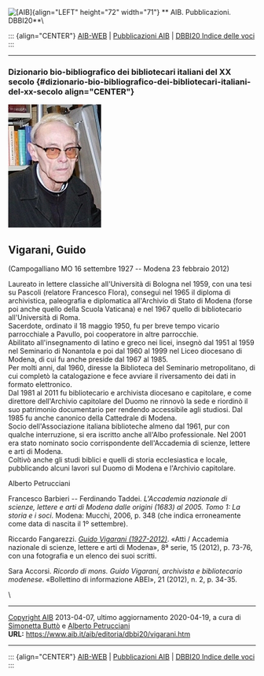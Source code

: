 ![\[AIB\]](/aib/wi/aibv72.gif){align="LEFT" height="72" width="71"}
** AIB. Pubblicazioni. DBBI20**\

::: {align="CENTER"}
[AIB-WEB](/) \| [Pubblicazioni AIB](/pubblicazioni/) \| [DBBI20 Indice
delle voci](dbbi20.htm)
:::

------------------------------------------------------------------------

### Dizionario bio-bibliografico dei bibliotecari italiani del XX secolo {#dizionario-bio-bibliografico-dei-bibliotecari-italiani-del-xx-secolo align="CENTER"}

![\[Ritratto\]](vigarani.jpg)

## Vigarani, Guido

(Campogalliano MO 16 settembre 1927 -- Modena 23 febbraio 2012)

Laureato in lettere classiche all\'Università di Bologna nel 1959, con
una tesi su Pascoli (relatore Francesco Flora), conseguì nel 1965 il
diploma di archivistica, paleografia e diplomatica all\'Archivio di
Stato di Modena (forse poi anche quello della Scuola Vaticana) e nel
1967 quello di bibliotecario all\'Università di Roma.\
Sacerdote, ordinato il 18 maggio 1950, fu per breve tempo vicario
parrocchiale a Pavullo, poi cooperatore in altre parrocchie.\
Abilitato all\'insegnamento di latino e greco nei licei, insegnò dal
1951 al 1959 nel Seminario di Nonantola e poi dal 1960 al 1999 nel Liceo
diocesano di Modena, di cui fu anche preside dal 1967 al 1985.\
Per molti anni, dal 1960, diresse la Biblioteca del Seminario
metropolitano, di cui completò la catalogazione e fece avviare il
riversamento dei dati in formato elettronico.\
Dal 1981 al 2011 fu bibliotecario e archivista diocesano e capitolare, e
come direttore dell\'Archivio capitolare del Duomo ne rinnovò la sede e
riordinò il suo patrimonio documentario per rendendo accessibile agli
studiosi. Dal 1985 fu anche canonico della Cattedrale di Modena.\
Socio dell\'Associazione italiana biblioteche almeno dal 1961, pur con
qualche interruzione, si era iscritto anche all\'Albo professionale. Nel
2001 era stato nominato socio corrispondente dell\'Accademia di scienze,
lettere e arti di Modena.\
Coltivò anche gli studi biblici e quelli di storia ecclesiastica e
locale, pubblicando alcuni lavori sul Duomo di Modena e l\'Archivio
capitolare.

Alberto Petrucciani

Francesco Barbieri -- Ferdinando Taddei. *L\'Accademia nazionale di
scienze, lettere e arti di Modena dalle origini (1683) al 2005. Tomo 1:
La storia e i soci*. Modena: Mucchi, 2006, p. 348 (che indica
erroneamente come data di nascita il 1º settembre).

Riccardo Fangarezzi. [*Guido Vigarani
(1927-2012)*](http://www.academia.edu/2965496/Ricordo_di_monsignor_Guido_Vigarani).
«Atti / Accademia nazionale di scienze, lettere e arti di Modena», 8ª
serie, 15 (2012), p. 73-76, con una fotografia e un elenco dei suoi
scritti.

Sara Accorsi. *Ricordo di mons. Guido Vigarani, archivista e
bibliotecario modenese*. «Bollettino di informazione ABEI», 21 (2012),
n. 2, p. 34-35.

\

------------------------------------------------------------------------

[Copyright AIB](/su-questo-sito/dichiarazione-di-copyright-aib-web/)
2013-04-07, ultimo aggiornamento 2020-04-19, a cura di [Simonetta
Buttò](/aib/redazione3.htm) e [Alberto
Petrucciani](/su-questo-sito/redazione-aib-web/)\
**URL:** https://www.aib.it/aib/editoria/dbbi20/vigarani.htm

------------------------------------------------------------------------

::: {align="CENTER"}
[AIB-WEB](/) \| [Pubblicazioni AIB](/pubblicazioni/) \| [DBBI20 Indice
delle voci](dbbi20.htm)
:::
